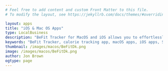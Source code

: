 ```yaml
---
# Feel free to add content and custom Front Matter to this file.
# To modify the layout, see https://jekyllrb.com/docs/themes/#overriding-theme-defaults

layout: apps
title: "iOS & Mac OS Apps"
type: LocalBusiness
description: "BeFit Tracker for MacOS and iOS allows you to effortlessly look up caloric details on over 5000+ food items and add them to custom tracking lists." 
keywords: "BeFit Tracker, calorie tracking app, macOS apps, iOS apps, Seafood Guide app, sustainable seafood, pet age calculator, animal age tracker, mac app development, iPhone app development, Jon Brown apps, BeFit Tracker macOS, BMI insights, sustainable fish, pet lifespan calculator, food tracking, iOS calorie tracker, Apple technologist, Mac App Store, iOS App Store, Jon Brown developer, app portfolio, app entrepreneur, macOS calorie tracking, food sustainability apps."
thumbnail: /images/macos/BeFitDk.png
image: /images/macos/BeFitDk.png
author: Jon Brown
ogtype: page
---
```

